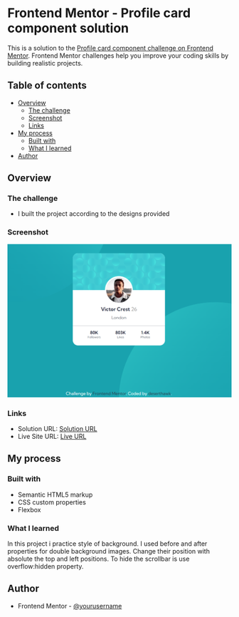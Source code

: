# Frontend Mentor - Profile card component solution

This is a solution to the [Profile card component challenge on Frontend Mentor](https://www.frontendmentor.io/challenges/profile-card-component-cfArpWshJ). Frontend Mentor challenges help you improve your coding skills by building realistic projects. 

## Table of contents

- [Overview](#overview)
  - [The challenge](#the-challenge)
  - [Screenshot](#screenshot)
  - [Links](#links)
- [My process](#my-process)
  - [Built with](#built-with)
  - [What I learned](#what-i-learned)
- [Author](#author)

## Overview

### The challenge

- I built the project according to the designs provided

### Screenshot

![](images/screenshot.png)

### Links

- Solution URL: [Solution URL](https://www.frontendmentor.io/solutions/flexbox-profile-card-component-0m7pd384v)
- Live Site URL: [Live URL](https://deserthawk.github.io/profile-card-component/)

## My process

### Built with

- Semantic HTML5 markup
- CSS custom properties
- Flexbox

### What I learned

In this project i practice style of background. I used before and after properties for double background images. Change their position with absolute the top and left positions. To hide the scrollbar is use overflow:hidden property.

## Author

- Frontend Mentor - [@yourusername](https://www.frontendmentor.io/profile/deserthawk)